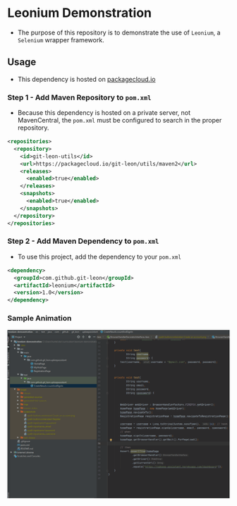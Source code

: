 # Leonium Demonstration
* The purpose of this repository is to demonstrate the use of `Leonium`, a `Selenium` wrapper framework.

## Usage
* This dependency is hosted on [packagecloud.io](https://packagecloud.io/git-leon/utils/)

### Step 1 - Add Maven Repository to `pom.xml`
* Because this dependency is hosted on a private server, not MavenCentral, the `pom.xml` must be configured to search in the proper repository.

```xml
<repositories>
  <repository>
    <id>git-leon-utils</id>
    <url>https://packagecloud.io/git-leon/utils/maven2</url>
    <releases>
      <enabled>true</enabled>
    </releases>
    <snapshots>
      <enabled>true</enabled>
    </snapshots>
  </repository>
</repositories>
```

### Step 2 - Add Maven Dependency to `pom.xml`
* To use this project, add the dependency to your `pom.xml`

```xml
<dependency>
  <groupId>com.github.git-leon</groupId>
  <artifactId>leonium</artifactId>
  <version>1.0</version>
</dependency>
```


### Sample Animation

<img src="./automation-test-example.gif">